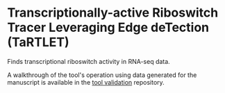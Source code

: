 # Transcriptionally-active Riboswitch Tracer Leveraging Edge deTection (TaRTLET)

Finds transcriptional riboswitch activity in RNA-seq data.

A walkthrough of the tool's operation using data generated for the manuscript is available in the [tool validation](https://github.com/lepton-7/tartlet-pub) repository.
